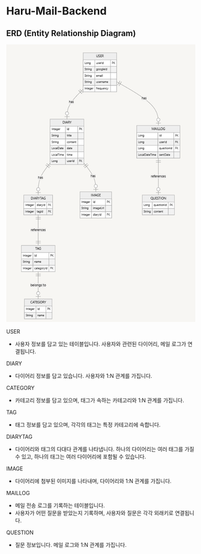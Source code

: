 # Haru-Mail-Backend

## ERD (Entity Relationship Diagram)
![img_1.png](img_1.png)

USER
- 사용자 정보를 담고 있는 테이블입니다. 사용자와 관련된 다이어리, 메일 로그가 연결됩니다.

DIARY
- 다이어리 정보를 담고 있습니다. 사용자와 1:N 관계를 가집니다.

CATEGORY 
- 카테고리 정보를 담고 있으며, 태그가 속하는 카테고리와 1:N 관계를 가집니다.

TAG
- 태그 정보를 담고 있으며, 각각의 태그는 특정 카테고리에 속합니다.

DIARYTAG
- 다이어리와 태그의 다대다 관계를 나타냅니다. 하나의 다이어리는 여러 태그를 가질 수 있고, 하나의 태그는 여러 다이어리에 포함될 수 있습니다.

IMAGE
- 다이어리에 첨부된 이미지를 나타내며, 다이어리와 1:N 관계를 가집니다.

MAILLOG
- 메일 전송 로그를 기록하는 테이블입니다. 
- 사용자가 어떤 질문을 받았는지 기록하며, 사용자와 질문은 각각 외래키로 연결됩니다.

QUESTION
- 질문 정보입니다. 메일 로그와 1:N 관계를 가집니다.